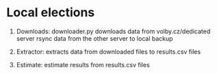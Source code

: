 # Local elections

1. Downloads: downloader.py downloads data from volby.cz/dedicated server
rsync data from the other server to local backup

2. Extractor: extracts data from downloaded files to results.csv files

3. Estimate: estimate results from results.csv files